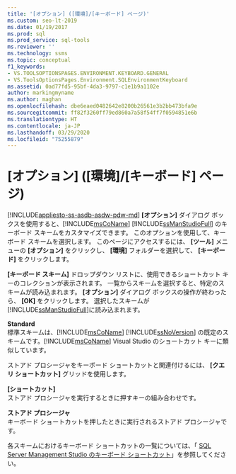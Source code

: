 ```yaml
---
title: '[オプション] ([環境]/[キーボード] ページ)'
ms.custom: seo-lt-2019
ms.date: 01/19/2017
ms.prod: sql
ms.prod_service: sql-tools
ms.reviewer: ''
ms.technology: ssms
ms.topic: conceptual
f1_keywords:
- VS.TOOLSOPTIONSPAGES.ENVIRONMENT.KEYBOARD.GENERAL
- VS.ToolsOptionsPages.Environment.SQLEnvironmentKeyboard
ms.assetid: 0ad77fd5-95bf-4da3-9797-c1e1b9a1102e
author: markingmyname
ms.author: maghan
ms.openlocfilehash: dbe6eaed0482642e8200b26561e3b2bb473bfa9e
ms.sourcegitcommit: ff82f3260ff79ed860a7a58f54ff7f0594851e6b
ms.translationtype: HT
ms.contentlocale: ja-JP
ms.lasthandoff: 03/29/2020
ms.locfileid: "75255879"
---
```

# <a name="options-environment---keyboard-page"></a>[オプション] ([環境]/[キーボード] ページ)
[!INCLUDE[appliesto-ss-asdb-asdw-pdw-md](../../includes/appliesto-ss-asdb-asdw-pdw-md.md)]
**[オプション]** ダイアログ ボックスを使用すると、[!INCLUDE[msCoName](../../includes/msconame_md.md)] [!INCLUDE[ssManStudioFull](../../includes/ssmanstudiofull-md.md)] のキーボード スキームをカスタマイズできます。 このオプションを使用して、キーボード スキームを選択します。 このページにアクセスするには、 **[ツール]** メニューの **[オプション]** をクリックし、 **[環境]** フォルダーを選択して、 **[キーボード]** をクリックします。  
  
**[キーボード スキーム]** ドロップダウン リストに、使用できるショートカット キーのコレクションが表示されます。 一覧からスキームを選択すると、特定のスキームが読み込まれます。 **[オプション]** ダイアログ ボックスの操作が終わったら、 **[OK]** をクリックします。 選択したスキームが [!INCLUDE[ssManStudioFull](../../includes/ssmanstudiofull-md.md)]に読み込まれます。  
  
**Standard**  
標準スキームは、[!INCLUDE[msCoName](../../includes/msconame_md.md)] [!INCLUDE[ssNoVersion](../../includes/ssnoversion-md.md)] の既定のスキームです。[!INCLUDE[msCoName](../../includes/msconame_md.md)] Visual Studio のショートカット キーに類似しています。  
  
ストアド プロシージャをキーボード ショートカットと関連付けるには、 **[クエリ ショートカット]** グリッドを使用します。  
  
**[ショートカット]**  
ストアド プロシージャを実行するときに押すキーの組み合わせです。  
  
**ストアド プロシージャ**  
キーボード ショートカットを押したときに実行されるストアド プロシージャです。  
  
各スキームにおけるキーボード ショートカットの一覧については、「 [SQL Server Management Studio のキーボード ショートカット](../sql-server-management-studio-keyboard-shortcuts.md)」を参照してください。  
  
